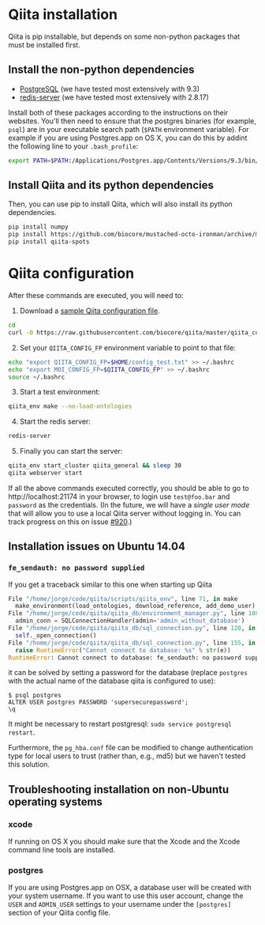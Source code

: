 Qiita installation
==================

Qiita is pip installable, but depends on some non-python packages that must be installed first.

Install the non-python dependencies
-----------------------------------

* [PostgreSQL](http://www.postgresql.org/download/) (we have tested most extensively with 9.3)
* [redis-server](http://redis.io) (we have tested most extensively with 2.8.17)

Install both of these packages according to the instructions on their websites.
You'll then need to ensure that the postgres binaries (for example, ``psql``)
are in your executable search path (``$PATH`` environment variable). For
example if you are using Postgres.app on OS X, you can do this by addint
the following line to your `.bash_profile`:

```bash
export PATH=$PATH:/Applications/Postgres.app/Contents/Versions/9.3/bin/
```

Install Qiita and its python dependencies
-----------------------------------------

Then, you can use pip to install Qiita, which will also install its python dependencies.

```bash
pip install numpy
pip install https://github.com/biocore/mustached-octo-ironman/archive/master.zip --no-deps
pip install qiita-spots
```

Qiita configuration
===================
After these commands are executed, you will need to:
1. Download a [sample Qiita configuration file](https://github.com/biocore/qiita/blob/master/qiita_core/support_files/config_test.txt).

  ```bash
  cd
  curl -O https://raw.githubusercontent.com/biocore/qiita/master/qiita_core/support_files/config_test.txt
  ```

2. Set your `QIITA_CONFIG_FP` environment variable to point to that file:

  ```bash
  echo "export QIITA_CONFIG_FP=$HOME/config_test.txt" >> ~/.bashrc
  echo "export MOI_CONFIG_FP=$QIITA_CONFIG_FP" >> ~/.bashrc
  source ~/.bashrc
  ```

3. Start a test environment:

  ```bash
  qiita_env make --no-load-ontologies
  ```

4. Start the redis server:
  ```bash
  redis-server
  ```

5. Finally you can start the server:

  ```bash
  qiita_env start_cluster qiita_general && sleep 30
  qiita webserver start
  ```

If all the above commands executed correctly, you should be able to go to http://localhost:21174 in your browser, to login use `test@foo.bar` and `password` as the credentials. (In the future, we will have a *single user mode* that will allow you to use a local Qiita server without logging in. You can track progress on this on issue [#920](https://github.com/biocore/qiita/issues/920).)

## Installation issues on Ubuntu 14.04

### `fe_sendauth: no password supplied`

If you get a traceback similar to this one when starting up Qiita
```python
File "/home/jorge/code/qiita/scripts/qiita_env", line 71, in make
  make_environment(load_ontologies, download_reference, add_demo_user)
File "/home/jorge/code/qiita/qiita_db/environment_manager.py", line 180, in make_environment
  admin_conn = SQLConnectionHandler(admin='admin_without_database')
File "/home/jorge/code/qiita/qiita_db/sql_connection.py", line 120, in __init__
  self._open_connection()
File "/home/jorge/code/qiita/qiita_db/sql_connection.py", line 155, in _open_connection
  raise RuntimeError("Cannot connect to database: %s" % str(e))
RuntimeError: Cannot connect to database: fe_sendauth: no password supplied
```
it can be solved by setting a password for the database (replace `postgres` with the actual name of the database qiita is configured to use):
```
$ psql postgres
ALTER USER postgres PASSWORD 'supersecurepassword';
\q
```

It might be necessary to restart postgresql: `sudo service postgresql restart`.

Furthermore, the `pg_hba.conf` file can be modified to change authentication type for local users to trust (rather than, e.g., md5) but we haven't tested this solution.

## Troubleshooting installation on non-Ubuntu operating systems

### xcode

If running on OS X you should make sure that the Xcode and the Xcode command line tools are installed.

### postgres

If you are using Postgres.app on OSX, a database user will be created with your system username. If you want to use this user account, change the `USER` and `ADMIN_USER` settings to your username under the `[postgres]` section of your Qiita config file.
